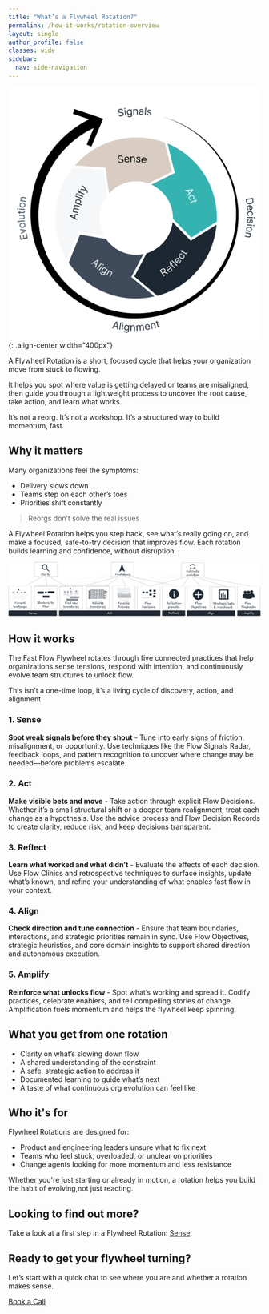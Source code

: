```yaml
---
title: "What’s a Flywheel Rotation?"
permalink: /how-it-works/rotation-overview
layout: single
author_profile: false
classes: wide
sidebar:
  nav: side-navigation
---
```


![Flywheel Rotation](/assets/images/flywheel-rotation-whitebg.png){: .align-center width="400px"}

A Flywheel Rotation is a short, focused cycle that helps your organization move from stuck to flowing.

It helps you spot where value is getting delayed or teams are misaligned, then guide you through a lightweight process to uncover the root cause, take action, and learn what works.

It’s not a reorg. It’s not a workshop. It’s a structured way to build momentum, fast.

## Why it matters

Many organizations feel the symptoms:

- Delivery slows down
- Teams step on each other’s toes
- Priorities shift constantly

> Reorgs don’t solve the real issues

A Flywheel Rotation helps you step back, see what’s really going on, and make a focused, safe-to-try decision that improves flow. Each rotation builds learning and confidence, without disruption.

![Flywheel Rotation](/assets/images/faster-flow-practices/full-flywheel-rotation.png)

## How it works

The Fast Flow Flywheel rotates through five connected practices that help organizations sense tensions, respond with intention, and continuously evolve team structures to unlock flow.

This isn’t a one-time loop, it’s a living cycle of discovery, action, and alignment.

### 1. Sense

**Spot weak signals before they shout** - Tune into early signs of friction, misalignment, or opportunity. Use techniques like the Flow Signals Radar, feedback loops, and pattern recognition to uncover where change may be needed—before problems escalate.

### 2. Act

**Make visible bets and move** - Take action through explicit Flow Decisions. Whether it’s a small structural shift or a deeper team realignment, treat each change as a hypothesis. Use the advice process and Flow Decision Records to create clarity, reduce risk, and keep decisions transparent.

### 3. Reflect

**Learn what worked and what didn’t** - Evaluate the effects of each decision. Use Flow Clinics and retrospective techniques to surface insights, update what’s known, and refine your understanding of what enables fast flow in your context.

### 4. Align

**Check direction and tune connection** - Ensure that team boundaries, interactions, and strategic priorities remain in sync. Use Flow Objectives, strategic heuristics, and core domain insights to support shared direction and autonomous execution.

### 5. Amplify

**Reinforce what unlocks flow** - Spot what’s working and spread it. Codify practices, celebrate enablers, and tell compelling stories of change. Amplification fuels momentum and helps the flywheel keep spinning.

## What you get from one rotation

- Clarity on what’s slowing down flow
- A shared understanding of the constraint
- A safe, strategic action to address it
- Documented learning to guide what’s next
- A taste of what continuous org evolution can feel like

## Who it's for

Flywheel Rotations are designed for:

- Product and engineering leaders unsure what to fix next
- Teams who feel stuck, overloaded, or unclear on priorities
- Change agents looking for more momentum and less resistance

Whether you're just starting or already in motion, a rotation helps you build the habit of evolving,not just reacting.

## Looking to find out more?

Take a look at a first step in a Flywheel Rotation: [Sense](/how-it-works/1-sense).

## Ready to get your flywheel turning?

Let’s start with a quick chat to see where you are and whether a rotation makes sense.

[Book a Call](/contact)

